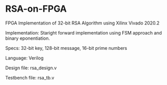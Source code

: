# RSA-on-FPGA
FPGA Implementation of 32-bit RSA Algorithm using Xilinx Vivado 2020.2

Implementation: Staright forward implementation using FSM approach and binary eponentiation.

Specs: 32-bit key, 128-bit message, 16-bit prime numbers

Language: Verilog

Design file: rsa_design.v

Testbench file: rsa_tb.v
